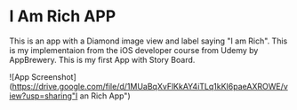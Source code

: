 # I Am Rich APP

This is an app with a Diamond image view and label saying "I am Rich". This is my implementaion from the iOS developer course
from Udemy by AppBrewery. This is my first App with Story Board.

![App Screenshot](https://drive.google.com/file/d/1MUaBqXvFlKkAY4iTLq1kKI6paeAXROWE/view?usp=sharing"I an Rich App")
